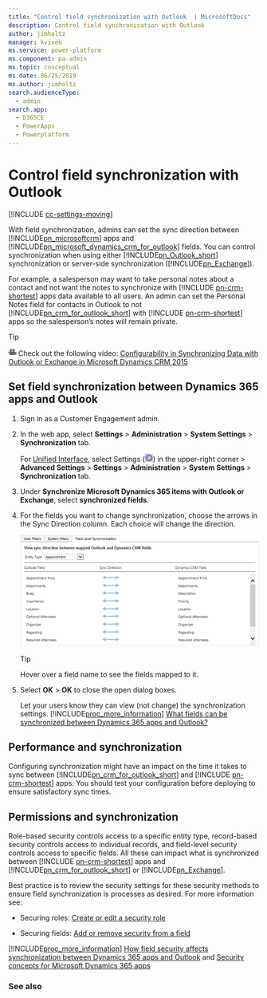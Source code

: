 ```yaml
---
title: "Control field synchronization with Outlook  | MicrosoftDocs"
description: Control field synchronization with Outlook
author: jimholtz
manager: kvivek
ms.service: power-platform
ms.component: pa-admin
ms.topic: conceptual
ms.date: 06/25/2019
ms.author: jimholtz
search.audienceType: 
  - admin
search.app: 
  - D365CE
  - PowerApps
  - Powerplatform
---
```

# Control field synchronization with Outlook

[!INCLUDE [cc-settings-moving](../includes/cc-settings-moving.md)] 

With field synchronization, admins can set the sync direction between [!INCLUDE[pn_microsoftcrm](../includes/pn-dynamics-crm.md)] apps and [!INCLUDE[pn_microsoft_dynamics_crm_for_outlook](../includes/pn-microsoft-dynamics-crm-for-outlook.md)] fields. You can control synchronization when using either [!INCLUDE[pn_Outlook_short](../includes/pn-outlook-short.md)] synchronization or server-side synchronization ([!INCLUDE[pn_Exchange](../includes/pn-exchange.md)]).  
  
 For example, a salesperson may want to take personal notes about a contact and not want the notes to synchronize with [!INCLUDE [pn-crm-shortest](../includes/pn-crm-shortest.md)] apps data available to all users. An admin can set the Personal Notes field for contacts in Outlook to not [!INCLUDE[pn_crm_for_outlook_short](../includes/pn-crm-for-outlook-short.md)] with [!INCLUDE [pn-crm-shortest](../includes/pn-crm-shortest.md)] apps so the salesperson’s notes will remain private.  
  
> [!TIP]
> ![Video symbol](../admin/media/video-thumbnail-4.png "Video symbol") Check out the following video: [Configurability in Synchronizing Data with Outlook or Exchange in Microsoft Dynamics CRM 2015](http://youtu.be/BMZsVUuaklo?list=PLC3591A8FE4ADBE07)  
  
## Set field synchronization between Dynamics 365 apps and Outlook  
  
1. Sign in as a Customer Engagement admin. 

2. In the web app, select **Settings** > **Administration** > **System Settings** > **Synchronization** tab.
  
   For [Unified Interface](about-unified-interface.md), select Settings (![Gear button](../admin/media/selection-rule-gear.png "Gear button")) in the upper-right corner > **Advanced Settings** > **Settings** > **Administration** > **System Settings** > **Synchronization** tab.
  
3. Under **Synchronize Microsoft Dynamics 365 items with Outlook or Exchange**, select **synchronized fields**.  
  
4. For the fields you want to change synchronization, choose the arrows in the Sync Direction column. Each choice will change the direction.  
  
   ![Appointment fields for synchronization](../admin/media/appointment-field-sync.png "Appointment fields for synchronization")  
  
   > [!TIP]
   >  Hover over a field name to see the fields mapped to it.  
  
5. Select **OK** > **OK** to close the open dialog boxes.  
  
   Let your users know they can view (not change) the synchronization settings. [!INCLUDE[proc_more_information](../includes/proc-more-information.md)] [What fields can be synchronized between Dynamics 365 apps and Outlook?](what-fields-synchronized-outlook.md)  
  
## Performance and synchronization  
 Configuring synchronization might have an impact on the time it takes to sync between [!INCLUDE[pn_crm_for_outlook_short](../includes/pn-crm-for-outlook-short.md)] and [!INCLUDE [pn-crm-shortest](../includes/pn-crm-shortest.md)] apps. You should test your configuration before deploying to ensure satisfactory sync times.  
  
## Permissions and synchronization  
 Role-based security controls access to a specific entity type, record-based security controls access to individual records, and field-level security controls access to specific fields. All these can impact what is synchronized between [!INCLUDE [pn-crm-shortest](../includes/pn-crm-shortest.md)] apps and [!INCLUDE[pn_crm_for_outlook_short](../includes/pn-crm-for-outlook-short.md)] or [!INCLUDE[pn_Exchange](../includes/pn-exchange.md)].  
  
 Best practice is to review the security settings for these security methods to ensure field synchronization is processes as desired. For more information see:  
  
-   Securing roles: [Create or edit a security role](../admin/create-edit-security-role.md)  
  
-   Securing fields: [Add or remove security from a field](enable-disable-security-field.md)  
  
[!INCLUDE[proc_more_information](../includes/proc-more-information.md)] [How field security affects synchronization between Dynamics 365 apps and Outlook](../admin/how-field-security-affects-synchronization-between-outlook.md) and [Security concepts for Microsoft Dynamics 365 apps](../admin/wp-security-cds.md)  
  
### See also  
